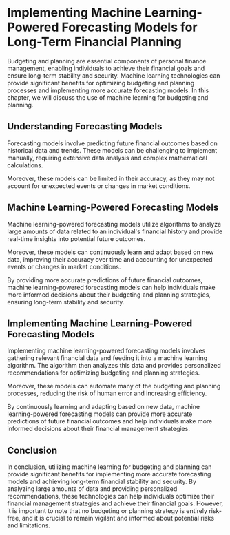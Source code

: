 Implementing Machine Learning-Powered Forecasting Models for Long-Term Financial Planning
============================================================================================================================================================

Budgeting and planning are essential components of personal finance management, enabling individuals to achieve their financial goals and ensure long-term stability and security. Machine learning technologies can provide significant benefits for optimizing budgeting and planning processes and implementing more accurate forecasting models. In this chapter, we will discuss the use of machine learning for budgeting and planning.

Understanding Forecasting Models
--------------------------------

Forecasting models involve predicting future financial outcomes based on historical data and trends. These models can be challenging to implement manually, requiring extensive data analysis and complex mathematical calculations.

Moreover, these models can be limited in their accuracy, as they may not account for unexpected events or changes in market conditions.

Machine Learning-Powered Forecasting Models
-------------------------------------------

Machine learning-powered forecasting models utilize algorithms to analyze large amounts of data related to an individual's financial history and provide real-time insights into potential future outcomes.

Moreover, these models can continuously learn and adapt based on new data, improving their accuracy over time and accounting for unexpected events or changes in market conditions.

By providing more accurate predictions of future financial outcomes, machine learning-powered forecasting models can help individuals make more informed decisions about their budgeting and planning strategies, ensuring long-term stability and security.

Implementing Machine Learning-Powered Forecasting Models
--------------------------------------------------------

Implementing machine learning-powered forecasting models involves gathering relevant financial data and feeding it into a machine learning algorithm. The algorithm then analyzes this data and provides personalized recommendations for optimizing budgeting and planning strategies.

Moreover, these models can automate many of the budgeting and planning processes, reducing the risk of human error and increasing efficiency.

By continuously learning and adapting based on new data, machine learning-powered forecasting models can provide more accurate predictions of future financial outcomes and help individuals make more informed decisions about their financial management strategies.

Conclusion
----------

In conclusion, utilizing machine learning for budgeting and planning can provide significant benefits for implementing more accurate forecasting models and achieving long-term financial stability and security. By analyzing large amounts of data and providing personalized recommendations, these technologies can help individuals optimize their financial management strategies and achieve their financial goals. However, it is important to note that no budgeting or planning strategy is entirely risk-free, and it is crucial to remain vigilant and informed about potential risks and limitations.
